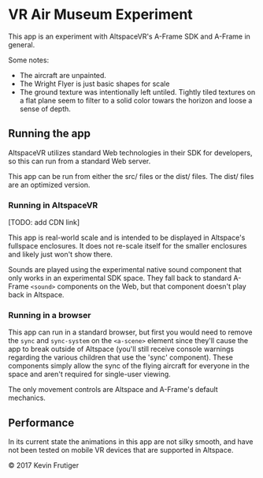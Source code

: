# VR Air Museum Experiment

This app is an experiment with AltspaceVR's A-Frame SDK and A-Frame in general.

Some notes:
- The aircraft are unpainted.
- The Wright Flyer is just basic shapes for scale
- The ground texture was intentionally left untiled. Tightly tiled textures on a flat plane seem to filter to a solid color towars the horizon and loose a sense of depth.

## Running the app

AltspaceVR utilizes standard Web technologies in their SDK for developers, so this can run from a standard Web server.

This app can be run from either the src/ files or the dist/ files. The dist/ files are an optimized version.

### Running in AltspaceVR

[TODO: add CDN link]

This app is real-world scale and is intended to be displayed in Altspace's fullspace enclosures. It does not re-scale itself for the smaller enclosures and likely just won't show there.

Sounds are played using the experimental native sound component that only works in an experimental SDK space. They fall back to standard A-Frame `<sound>` components on the Web, but that component doesn't play back in Altspace.

### Running in a browser

This app can run in a standard browser, but first you would need to remove the `sync` and `sync-system` on the `<a-scene>` element since they'll cause the app to break outside of Altspace (you'll still receive console warnings regarding the various children that use the 'sync' component). These components simply allow the sync of the flying aircraft for everyone in the space and aren't required for single-user viewing.

The only movement controls are Altspace and A-Frame's default mechanics.

## Performance

In its current state the animations in this app are not silky smooth, and have not been tested on mobile VR devices that are supported in Altspace.

© 2017 Kevin Frutiger